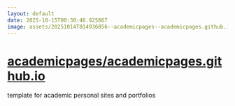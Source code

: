 ```yaml
---
layout: default
date: 2025-10-15T00:30:48.925867
image: assets/20251014T014936856--academicpages--academicpages.github.io--20251014T015755910--cropped.png
---
```


# [academicpages/academicpages.github.io](https://github.com/academicpages/academicpages.github.io)

template for academic personal sites and portfolios
